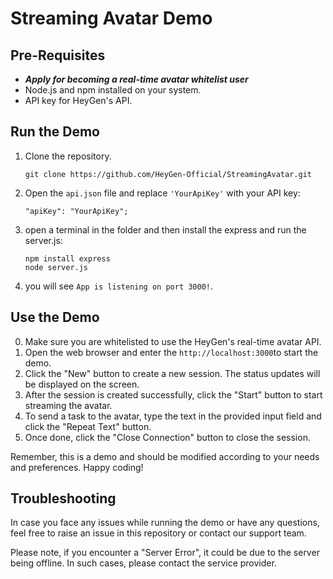 # Streaming Avatar Demo

## Pre-Requisites

- **_Apply for becoming a real-time avatar whitelist user_**
- Node.js and npm installed on your system.
- API key for HeyGen's API.

## Run the Demo

1. Clone the repository.

   ```
   git clone https://github.com/HeyGen-Official/StreamingAvatar.git
   ```

2. Open the `api.json` file and replace `'YourApiKey'` with your API key:

   ```
   "apiKey": "YourApiKey";
   ```

3. open a terminal in the folder and then install the express and run the server.js:

   ```
   npm install express
   node server.js
   ```

4. you will see `App is listening on port 3000!`.

## Use the Demo

0. Make sure you are whitelisted to use the HeyGen's real-time avatar API.
1. Open the web browser and enter the `http://localhost:3000`to start the demo.
2. Click the "New" button to create a new session. The status updates will be displayed on the screen.
3. After the session is created successfully, click the "Start" button to start streaming the avatar.
4. To send a task to the avatar, type the text in the provided input field and click the "Repeat Text" button.
5. Once done, click the "Close Connection" button to close the session.

Remember, this is a demo and should be modified according to your needs and preferences. Happy coding!

## Troubleshooting

In case you face any issues while running the demo or have any questions, feel free to raise an issue in this repository or contact our support team.

Please note, if you encounter a "Server Error", it could be due to the server being offline. In such cases, please contact the service provider.
